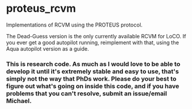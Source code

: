 # proteus_rcvm
Implementations of RCVM using the PROTEUS protocol.

The Dead-Guess version is the only currently available RCVM for LoCO. If you ever get a good autopilot running, reimplement with that, using the Aqua autopilot version as a guide.

### This is research code. As much as I would love to be able to develop it until it's extremely stable and easy to use, that's simply not the way that PhDs work. Please do your best to figure out what's going on inside this code, and if you have problems that you can't resolve, submit an issue/email Michael.
